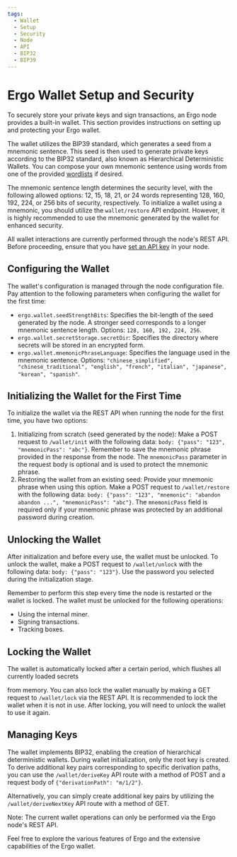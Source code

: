 ```yaml
---
tags:
  - Wallet
  - Setup
  - Security
  - Node
  - API
  - BIP32
  - BIP39
---
```


# Ergo Wallet Setup and Security

To securely store your private keys and sign transactions, an Ergo node provides a built-in wallet. This section provides instructions on setting up and protecting your Ergo wallet.

The wallet utilizes the BIP39 standard, which generates a seed from a mnemonic sentence. This seed is then used to generate private keys according to the BIP32 standard, also known as Hierarchical Deterministic Wallets. You can compose your own mnemonic sentence using words from one of the provided [wordlists](https://github.com/ergoplatform/ergo-wallet/tree/master/src/main/resources/wordlist) if desired.

The mnemonic sentence length determines the security level, with the following allowed options: 12, 15, 18, 21, or 24 words representing 128, 160, 192, 224, or 256 bits of security, respectively. To initialize a wallet using a mnemonic, you should utilize the `wallet/restore` API endpoint. However, it is highly recommended to use the mnemonic generated by the wallet for enhanced security.

All wallet interactions are currently performed through the node's REST API. Before proceeding, ensure that you have [set an API key](https://github.com/ergoplatform/ergo/wiki/Ergo-REST-API#setting-an-api-key) in your node.

## Configuring the Wallet

The wallet's configuration is managed through the node configuration file. Pay attention to the following parameters when configuring the wallet for the first time:

* `ergo.wallet.seedStrengthBits`: Specifies the bit-length of the seed generated by the node. A stronger seed corresponds to a longer mnemonic sentence length. Options: `128, 160, 192, 224, 256`.
* `ergo.wallet.secretStorage.secretDir`: Specifies the directory where secrets will be stored in an encrypted form.
* `ergo.wallet.mnemonicPhraseLanguage`: Specifies the language used in the mnemonic sentence. Options: `"chinese_simplified", "chinese_traditional", "english", "french", "italian", "japanese", "korean", "spanish"`.

## Initializing the Wallet for the First Time

To initialize the wallet via the REST API when running the node for the first time, you have two options:

1. Initializing from scratch (seed generated by the node): Make a POST request to `/wallet/init` with the following data: `body: {"pass": "123", "mnemonicPass": "abc"}`. Remember to save the mnemonic phrase provided in the response from the node. The `mnemonicPass` parameter in the request body is optional and is used to protect the mnemonic phrase.
2. Restoring the wallet from an existing seed: Provide your mnemonic phrase when using this option. Make a POST request to `/wallet/restore` with the following data: `body: {"pass": "123", "mnemonic": "abandon abandon ...", "mnemonicPass": "abc"}`. The `mnemonicPass` field is required only if your mnemonic phrase was protected by an additional password during creation.

## Unlocking the Wallet

After initialization and before every use, the wallet must be unlocked. To unlock the wallet, make a POST request to `/wallet/unlock` with the following data: `body: {"pass": "123"}`. Use the password you selected during the initialization stage.

Remember to perform this step every time the node is restarted or the wallet is locked. The wallet must be unlocked for the following operations:

* Using the internal miner.
* Signing transactions.
* Tracking boxes.

## Locking the Wallet

The wallet is automatically locked after a certain period, which flushes all currently loaded secrets

 from memory. You can also lock the wallet manually by making a GET request to `/wallet/lock` via the REST API. It is recommended to lock the wallet when it is not in use. After locking, you will need to unlock the wallet to use it again.

## Managing Keys

The wallet implements BIP32, enabling the creation of hierarchical deterministic wallets. During wallet initialization, only the root key is created. To derive additional key pairs corresponding to specific derivation paths, you can use the `/wallet/deriveKey` API route with a method of POST and a request body of `{"derivationPath": "m/1/2"}`.

Alternatively, you can simply create additional key pairs by utilizing the `/wallet/deriveNextKey` API route with a method of GET.

Note: The current wallet operations can only be performed via the Ergo node's REST API.

Feel free to explore the various features of Ergo and the extensive capabilities of the Ergo wallet.
